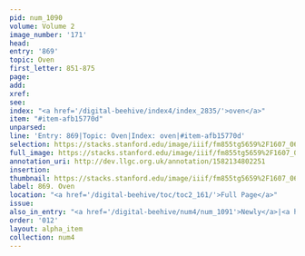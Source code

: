 ```yaml
---
pid: num_1090
volume: Volume 2
image_number: '171'
head: 
entry: '869'
topic: Oven
first_letter: 851-875
page: 
add: 
xref: 
see: 
index: "<a href='/digital-beehive/index4/index_2835/'>oven</a>"
item: "#item-afb15770d"
unparsed: 
line: 'Entry: 869|Topic: Oven|Index: oven|#item-afb15770d'
selection: https://stacks.stanford.edu/image/iiif/fm855tg5659%2F1607_0638/400,3471,1729,195/full/0/default.jpg
full_image: https://stacks.stanford.edu/image/iiif/fm855tg5659%2F1607_0638/full/full/0/default.jpg
annotation_uri: http://dev.llgc.org.uk/annotation/1582134802251
insertion: 
thumbnail: https://stacks.stanford.edu/image/iiif/fm855tg5659%2F1607_0638/400,3471,600,180/250,/0/default.jpg
label: 869. Oven
location: "<a href='/digital-beehive/toc/toc2_161/'>Full Page</a>"
issue: 
also_in_entry: "<a href='/digital-beehive/num4/num_1091'>Newly</a>|<a href='/digital-beehive/num4/num_1092'>Everywhere</a>"
order: '012'
layout: alpha_item
collection: num4
---
```


